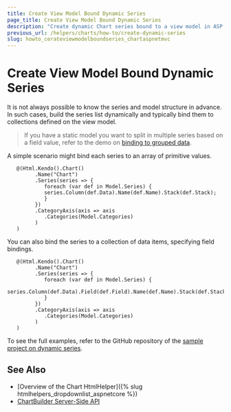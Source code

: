 ```yaml
---
title: Create View Model Bound Dynamic Series
page_title: Create View Model Bound Dynamic Series
description: "Create dynamic Chart series bound to a view model in ASP.NET MVC applications."
previous_url: /helpers/charts/how-to/create-dynamic-series
slug: howto_cerateviewmodelboundseries_chartaspnetmvc
---
```


# Create View Model Bound Dynamic Series

It is not always possible to know the series and model structure in advance. In such cases, build the series list dynamically and typically bind them to collections defined on the view model.

> If you have a static model you want to split in multiple series based on a field value, refer to the demo on [binding to grouped data](https://demos.telerik.com/aspnet-mvc/bar-charts/grouped-data).

A simple scenario might bind each series to an array of primitive values.

```HtmlHelper
   @(Html.Kendo().Chart()
         .Name("Chart")
         .Series(series => {
            foreach (var def in Model.Series) {
            series.Column(def.Data).Name(def.Name).Stack(def.Stack);
            }
         })
         .CategoryAxis(axis => axis
            .Categories(Model.Categories)
         )
   )
```

You can also bind the series to a collection of data items, specifying field bindings.

```HtmlHelper
   @(Html.Kendo().Chart()
         .Name("Chart")
         .Series(series => {
            foreach (var def in Model.Series) {
            series.Column(def.Data).Field(def.Field).Name(def.Name).Stack(def.Stack);
            }
         })
         .CategoryAxis(axis => axis
            .Categories(Model.Categories)
         )
   )
```

To see the full examples, refer to the GitHub repository of the [sample project on dynamic series](https://github.com/telerik/ui-for-aspnet-mvc-examples/tree/master/Telerik.Examples.Mvc/Telerik.Examples.Mvc/Areas/ChartDynamicSeries).

## See Also

* [Overview of the Chart HtmlHelper]({% slug htmlhelpers_dropdownlist_aspnetcore %})
* [ChartBuilder Server-Side API](/api/kendo.mvc.ui.fluent/chartbuilder)
